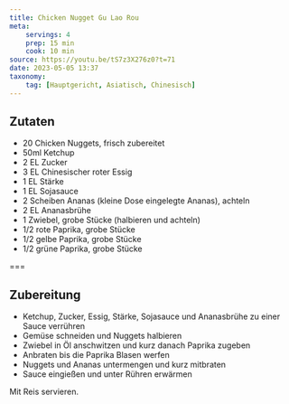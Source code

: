 ```yaml
---
title: Chicken Nugget Gu Lao Rou
meta:
    servings: 4
    prep: 15 min
    cook: 10 min
source: https://youtu.be/tS7z3X276z0?t=71
date: 2023-05-05 13:37
taxonomy:
    tag: [Hauptgericht, Asiatisch, Chinesisch]
---
```

## Zutaten

* 20 Chicken Nuggets, frisch zubereitet
* 50ml Ketchup
* 2 EL Zucker
* 3 EL Chinesischer roter Essig
* 1 EL Stärke
* 1 EL Sojasauce
* 2 Scheiben Ananas (kleine Dose eingelegte Ananas), achteln
* 2 EL Ananasbrühe
* 1 Zwiebel, grobe Stücke (halbieren und achteln)
* 1/2 rote Paprika, grobe Stücke
* 1/2 gelbe Paprika, grobe Stücke
* 1/2 grüne Paprika, grobe Stücke

===

## Zubereitung

* Ketchup, Zucker, Essig, Stärke, Sojasauce und Ananasbrühe zu einer Sauce verrühren
* Gemüse schneiden und Nuggets halbieren
* Zwiebel in Öl anschwitzen und kurz danach Paprika zugeben
* Anbraten bis die Paprika Blasen werfen
* Nuggets und Ananas untermengen und kurz mitbraten
* Sauce eingießen und unter Rühren erwärmen

Mit Reis servieren.

